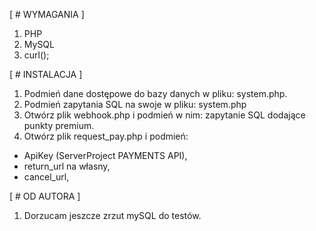 [ # WYMAGANIA ]
1. PHP
2. MySQL
3. curl();

[ # INSTALACJA ]
1. Podmień dane dostępowe do bazy danych w pliku: system.php.
2. Podmień zapytania SQL na swoje w pliku: system.php
3. Otwórz plik webhook.php i podmień w nim: zapytanie SQL dodające punkty premium.
4. Otwórz plik request_pay.php i podmień: 
  - ApiKey (ServerProject PAYMENTS API),
  - return_url na własny,
  - cancel_url,

[ # OD AUTORA ]
1. Dorzucam jeszcze zrzut mySQL do testów.
